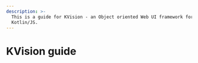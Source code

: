 ```yaml
---
description: >-
  This is a guide for KVision - an Object oriented Web UI framework for
  Kotlin/JS.
---
```


# KVision guide

## 

